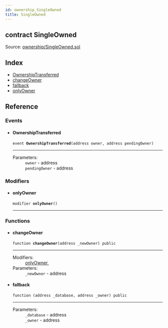 ```yaml
---
id: ownership_SingleOwned
title: SingleOwned
---
```


<div class="contract-doc"><div class="contract"><h2 class="contract-header"><span class="contract-kind">contract</span> SingleOwned</h2><div class="source">Source: <a href="https://github.com/MyBitFoundation/MyBit-Network.tech//blob/v0.0.0/contracts/ownership/SingleOwned.sol" target="_blank">ownership/SingleOwned.sol</a></div></div><div class="index"><h2>Index</h2><ul><li><a href="ownership_SingleOwned.html#OwnershipTransferred">OwnershipTransferred</a></li><li><a href="ownership_SingleOwned.html#changeOwner">changeOwner</a></li><li><a href="ownership_SingleOwned.html#">fallback</a></li><li><a href="ownership_SingleOwned.html#onlyOwner">onlyOwner</a></li></ul></div><div class="reference"><h2>Reference</h2><div class="events"><h3>Events</h3><ul><li><div class="item event"><span id="OwnershipTransferred" class="anchor-marker"></span><h4 class="name">OwnershipTransferred</h4><div class="body"><code class="signature">event <strong>OwnershipTransferred</strong><span>(address owner, address pendingOwner) </span></code><hr/><dl><dt><span class="label-parameters">Parameters:</span></dt><dd><div><code>owner</code> - address</div><div><code>pendingOwner</code> - address</div></dd></dl></div></div></li></ul></div><div class="modifiers"><h3>Modifiers</h3><ul><li><div class="item modifier"><span id="onlyOwner" class="anchor-marker"></span><h4 class="name">onlyOwner</h4><div class="body"><code class="signature">modifier <strong>onlyOwner</strong><span>() </span></code><hr/></div></div></li></ul></div><div class="functions"><h3>Functions</h3><ul><li><div class="item function"><span id="changeOwner" class="anchor-marker"></span><h4 class="name">changeOwner</h4><div class="body"><code class="signature">function <strong>changeOwner</strong><span>(address _newOwner) </span><span>public </span></code><hr/><dl><dt><span class="label-modifiers">Modifiers:</span></dt><dd><a href="ownership_SingleOwned.html#onlyOwner">onlyOwner </a></dd><dt><span class="label-parameters">Parameters:</span></dt><dd><div><code>_newOwner</code> - address</div></dd></dl></div></div></li><li><div class="item function"><span id="fallback" class="anchor-marker"></span><h4 class="name">fallback</h4><div class="body"><code class="signature">function <strong></strong><span>(address _database, address _owner) </span><span>public </span></code><hr/><dl><dt><span class="label-parameters">Parameters:</span></dt><dd><div><code>_database</code> - address</div><div><code>_owner</code> - address</div></dd></dl></div></div></li></ul></div></div></div>
